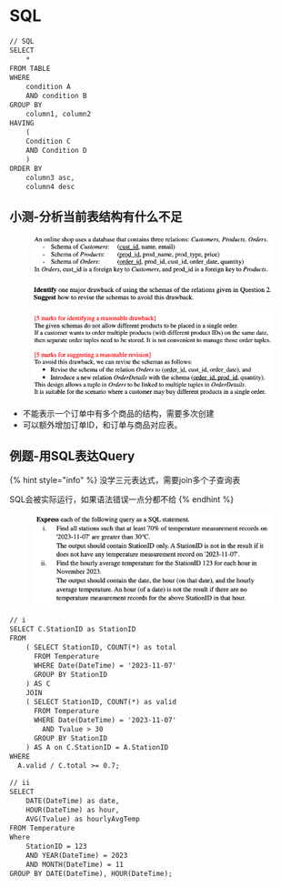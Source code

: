 # SQL



```
// SQL
SELECT 
    *
FROM TABLE
WHERE
    condition A
    AND condition B
GROUP BY
    column1, column2
HAVING
    (
    Condition C
    AND Condition D
    )
ORDER BY
    column3 asc,
    column4 desc
```

## 小测-分析当前表结构有什么不足

<figure><img src="../../.gitbook/assets/image (207).png" alt=""><figcaption></figcaption></figure>

<figure><img src="../../.gitbook/assets/image (208).png" alt=""><figcaption></figcaption></figure>

<figure><img src="../../.gitbook/assets/image (209).png" alt=""><figcaption></figcaption></figure>

* 不能表示一个订单中有多个商品的结构，需要多次创建
* 可以额外增加订单ID，和订单与商品对应表。

## 例题-用SQL表达Query

{% hint style="info" %}
没学三元表达式，需要join多个子查询表

SQL会被实际运行，如果语法错误一点分都不给
{% endhint %}

<figure><img src="../../.gitbook/assets/image (123).png" alt=""><figcaption></figcaption></figure>

```
// i
SELECT C.StationID as StationID
FROM 
    ( SELECT StationID, COUNT(*) as total
      FROM Temperature
      WHERE Date(DateTime) = '2023-11-07'
      GROUP BY StationID
    ) AS C
    JOIN
    ( SELECT StationID, COUNT(*) as valid
      FROM Temperature
      WHERE Date(DateTime) = '2023-11-07'
        AND Tvalue > 30
      GROUP BY StationID
    ) AS A on C.StationID = A.StationID
WHERE
  A.valid / C.total >= 0.7;
```

```
// ii
SELECT
    DATE(DateTime) as date,
    HOUR(DateTime) as hour,
    AVG(Tvalue) as hourlyAvgTemp
FROM Temperature
Where
    StationID = 123
    AND YEAR(DateTime) = 2023
    AND MONTH(DateTime) = 11
GROUP BY DATE(DateTime), HOUR(DateTime);
```

